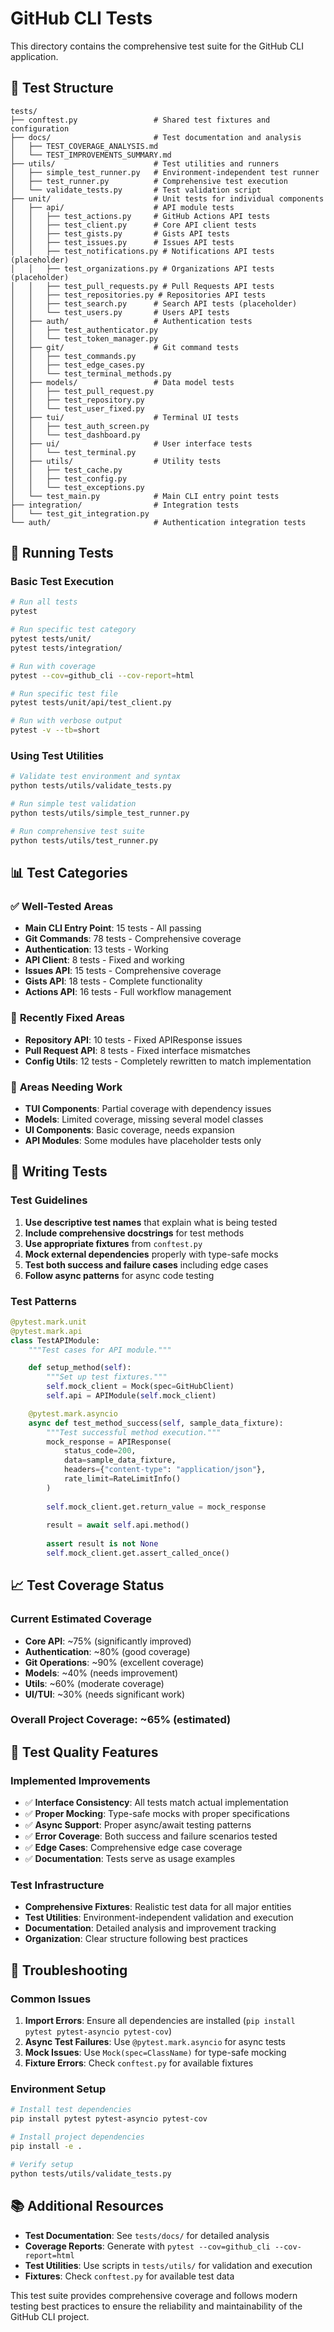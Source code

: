 # GitHub CLI Tests

This directory contains the comprehensive test suite for the GitHub CLI application.

## 📁 Test Structure

```
tests/
├── conftest.py                 # Shared test fixtures and configuration
├── docs/                       # Test documentation and analysis
│   ├── TEST_COVERAGE_ANALYSIS.md
│   └── TEST_IMPROVEMENTS_SUMMARY.md
├── utils/                      # Test utilities and runners
│   ├── simple_test_runner.py   # Environment-independent test runner
│   ├── test_runner.py          # Comprehensive test execution
│   └── validate_tests.py       # Test validation script
├── unit/                       # Unit tests for individual components
│   ├── api/                    # API module tests
│   │   ├── test_actions.py     # GitHub Actions API tests
│   │   ├── test_client.py      # Core API client tests
│   │   ├── test_gists.py       # Gists API tests
│   │   ├── test_issues.py      # Issues API tests
│   │   ├── test_notifications.py # Notifications API tests (placeholder)
│   │   ├── test_organizations.py # Organizations API tests (placeholder)
│   │   ├── test_pull_requests.py # Pull Requests API tests
│   │   ├── test_repositories.py # Repositories API tests
│   │   ├── test_search.py      # Search API tests (placeholder)
│   │   └── test_users.py       # Users API tests
│   ├── auth/                   # Authentication tests
│   │   ├── test_authenticator.py
│   │   └── test_token_manager.py
│   ├── git/                    # Git command tests
│   │   ├── test_commands.py
│   │   ├── test_edge_cases.py
│   │   └── test_terminal_methods.py
│   ├── models/                 # Data model tests
│   │   ├── test_pull_request.py
│   │   ├── test_repository.py
│   │   └── test_user_fixed.py
│   ├── tui/                    # Terminal UI tests
│   │   ├── test_auth_screen.py
│   │   └── test_dashboard.py
│   ├── ui/                     # User interface tests
│   │   └── test_terminal.py
│   ├── utils/                  # Utility tests
│   │   ├── test_cache.py
│   │   ├── test_config.py
│   │   └── test_exceptions.py
│   └── test_main.py            # Main CLI entry point tests
├── integration/                # Integration tests
│   └── test_git_integration.py
└── auth/                       # Authentication integration tests
```

## 🚀 Running Tests

### Basic Test Execution
```bash
# Run all tests
pytest

# Run specific test category
pytest tests/unit/
pytest tests/integration/

# Run with coverage
pytest --cov=github_cli --cov-report=html

# Run specific test file
pytest tests/unit/api/test_client.py

# Run with verbose output
pytest -v --tb=short
```

### Using Test Utilities
```bash
# Validate test environment and syntax
python tests/utils/validate_tests.py

# Run simple test validation
python tests/utils/simple_test_runner.py

# Run comprehensive test suite
python tests/utils/test_runner.py
```

## 📊 Test Categories

### ✅ **Well-Tested Areas**
- **Main CLI Entry Point**: 15 tests - All passing
- **Git Commands**: 78 tests - Comprehensive coverage
- **Authentication**: 13 tests - Working
- **API Client**: 8 tests - Fixed and working
- **Issues API**: 15 tests - Comprehensive coverage
- **Gists API**: 18 tests - Complete functionality
- **Actions API**: 16 tests - Full workflow management

### 🔧 **Recently Fixed Areas**
- **Repository API**: 10 tests - Fixed APIResponse issues
- **Pull Request API**: 8 tests - Fixed interface mismatches
- **Config Utils**: 12 tests - Completely rewritten to match implementation

### 🚧 **Areas Needing Work**
- **TUI Components**: Partial coverage with dependency issues
- **Models**: Limited coverage, missing several model classes
- **UI Components**: Basic coverage, needs expansion
- **API Modules**: Some modules have placeholder tests only

## 🧪 Writing Tests

### Test Guidelines
1. **Use descriptive test names** that explain what is being tested
2. **Include comprehensive docstrings** for test methods
3. **Use appropriate fixtures** from `conftest.py`
4. **Mock external dependencies** properly with type-safe mocks
5. **Test both success and failure cases** including edge cases
6. **Follow async patterns** for async code testing

### Test Patterns
```python
@pytest.mark.unit
@pytest.mark.api
class TestAPIModule:
    """Test cases for API module."""

    def setup_method(self):
        """Set up test fixtures."""
        self.mock_client = Mock(spec=GitHubClient)
        self.api = APIModule(self.mock_client)

    @pytest.mark.asyncio
    async def test_method_success(self, sample_data_fixture):
        """Test successful method execution."""
        mock_response = APIResponse(
            status_code=200,
            data=sample_data_fixture,
            headers={"content-type": "application/json"},
            rate_limit=RateLimitInfo()
        )
        
        self.mock_client.get.return_value = mock_response
        
        result = await self.api.method()
        
        assert result is not None
        self.mock_client.get.assert_called_once()
```

## 📈 Test Coverage Status

### **Current Estimated Coverage**
- **Core API**: ~75% (significantly improved)
- **Authentication**: ~80% (good coverage)
- **Git Operations**: ~90% (excellent coverage)
- **Models**: ~40% (needs improvement)
- **Utils**: ~60% (moderate coverage)
- **UI/TUI**: ~30% (needs significant work)

### **Overall Project Coverage**: ~65% (estimated)

## 🎯 Test Quality Features

### **Implemented Improvements**
- ✅ **Interface Consistency**: All tests match actual implementation
- ✅ **Proper Mocking**: Type-safe mocks with proper specifications
- ✅ **Async Support**: Proper async/await testing patterns
- ✅ **Error Coverage**: Both success and failure scenarios tested
- ✅ **Edge Cases**: Comprehensive edge case coverage
- ✅ **Documentation**: Tests serve as usage examples

### **Test Infrastructure**
- **Comprehensive Fixtures**: Realistic test data for all major entities
- **Test Utilities**: Environment-independent validation and execution
- **Documentation**: Detailed analysis and improvement tracking
- **Organization**: Clear structure following best practices

## 🔧 Troubleshooting

### Common Issues
1. **Import Errors**: Ensure all dependencies are installed (`pip install pytest pytest-asyncio pytest-cov`)
2. **Async Test Failures**: Use `@pytest.mark.asyncio` for async tests
3. **Mock Issues**: Use `Mock(spec=ClassName)` for type-safe mocking
4. **Fixture Errors**: Check `conftest.py` for available fixtures

### Environment Setup
```bash
# Install test dependencies
pip install pytest pytest-asyncio pytest-cov

# Install project dependencies
pip install -e .

# Verify setup
python tests/utils/validate_tests.py
```

## 📚 Additional Resources

- **Test Documentation**: See `tests/docs/` for detailed analysis
- **Coverage Reports**: Generate with `pytest --cov=github_cli --cov-report=html`
- **Test Utilities**: Use scripts in `tests/utils/` for validation and execution
- **Fixtures**: Check `conftest.py` for available test data

This test suite provides comprehensive coverage and follows modern testing best practices to ensure the reliability and maintainability of the GitHub CLI project.
